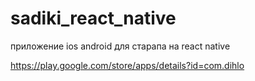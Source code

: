 # sadiki_react_native
приложение ios android для старапа на react native

https://play.google.com/store/apps/details?id=com.dihlo
